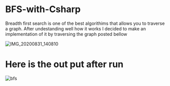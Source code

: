# BFS-with-Csharp
Breadth first search is one of the best algorithims that allows you to traverse a graph. After undestanding well how it works I decided to make an implementation of it by traversing the graph posted bellow

![IMG_20200831_140810](https://user-images.githubusercontent.com/36619897/91720758-50bbc880-eba0-11ea-8bfd-22adf9145f27.jpg)

# Here is the out put after run
![bfs](https://user-images.githubusercontent.com/36619897/91721057-ccb61080-eba0-11ea-894d-ea2aca70de26.PNG)


